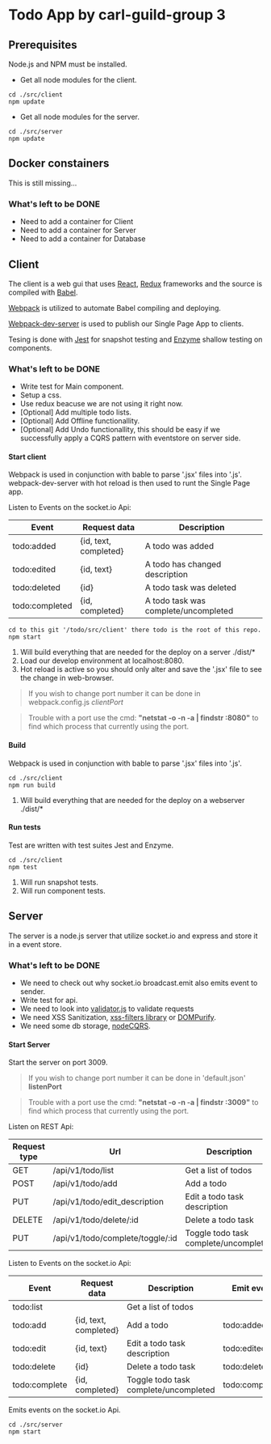 # Todo App by carl-guild-group 3

## Prerequisites
Node.js and NPM must be installed.

* Get all node modules for the client.
``` CMD/Bash
cd ./src/client
npm update
```

* Get all node modules for the server.
``` CMD/Bash
cd ./src/server
npm update
```
## Docker constainers
This is still missing...

### What's left to be DONE
* Need to add a container for Client
* Need to add a container for Server
* Need to add a container for Database


## Client
The client is a web gui that uses [React](https://facebook.github.io/react/), [Redux](http://redux.js.org/) frameworks and the source is compiled with [Babel](https://babeljs.io/).

[Webpack](https://github.com/webpack/webpack) is utilized to automate Babel compiling and deploying.

[Webpack-dev-server](https://webpack.github.io/docs/webpack-dev-server.html) is used to publish our Single Page App to clients.

Tesing is done with [Jest](https://facebook.github.io/jest/) for snapshot testing and [Enzyme](https://github.com/airbnb/enzyme) shallow testing on components.

### What's left to be DONE
* Write test for Main component.
* Setup a css.
* Use redux beacuse we are not using it right now.
* [Optional] Add multiple todo lists.
* [Optional] Add Offline functionallity.
* [Optional] Add Undo functionallity, this should be easy if we successfully apply a CQRS pattern with eventstore on server side.


#### Start client
Webpack is used in conjunction with bable to parse '.jsx' files into '.js'.
webpack-dev-server with hot reload is then used to runt the Single Page app.

Listen to Events on the socket.io Api:

| Event                          |Request data           | Description                           |
| ------------------------------ | --------------------- | ------------------------------------- |
|todo:added                      |{id, text, completed}  | A todo was added                      |
|todo:edited                     |{id, text}             | A todo has changed description        |
|todo:deleted                    |{id}                   | A todo task was deleted               |
|todo:completed                  |{id, completed}        | A todo task was complete/uncompleted  |

``` CMD/Bash
cd to this git '/todo/src/client' there todo is the root of this repo.
npm start
```
1. Will build everything that are needed for the deploy on a server  ./dist/*
2. Load our develop environment at localhost:8080.
3. Hot reload is active so you should only alter and save the '.jsx' file to see the change in web-browser.

> If you wish to change port number it can be done in webpack.config.js *clientPort*

> Trouble with a port use the cmd: **"netstat -o -n -a | findstr :8080"** to find which process that currently using the port.

#### Build
Webpack is used in conjunction with bable to parse '.jsx' files into '.js'.

``` CMD/Bash
cd ./src/client
npm run build
```
1. Will build everything that are needed for the deploy on a webserver  ./dist/*

#### Run tests
Test are written with test suites Jest and Enzyme.
``` CMD/Bash
cd ./src/client
npm test
```
1. Will run snapshot tests.
2. Will run component tests.


## Server
The server is a node.js server that utilize socket.io and express and store it in a event store.

### What's left to be DONE
* We need to check out why socket.io  broadcast.emit  also emits event to sender.
* Write test for api.
* We need to look into [validator.js](https://www.npmjs.com/package/validator) to validate requests
* We need XSS Sanitization, [xss-filters library](https://github.com/yahoo/xss-filters) or [DOMPurify](https://github.com/cure53/DOMPurify).
* We need some db storage, [nodeCQRS](https://github.com/jamuhl/nodeCQRS).

#### Start Server
Start the server on port 3009.
> If you wish to change port number it can be done in 'default.json' **listenPort**

> Trouble with a port use the cmd: **"netstat -o -n -a | findstr :3009"** to find which process that currently using the port.

Listen on REST Api:

|Request type| Url                            | Description                           |Emit event      |
| ---------- | ------------------------------ | ------------------------------------- | -------------- |
|GET         |/api/v1/todo/list               | Get a list of todos                   |                |
|POST        |/api/v1/todo/add                | Add a todo                            | todo:added     |
|PUT         |/api/v1/todo/edit_description   | Edit a todo task description          | todo:edited    |
|DELETE      |/api/v1/todo/delete/:id         | Delete a todo task                    | todo:deleted   |
|PUT         |/api/v1/todo/complete/toggle/:id| Toggle todo task complete/uncompleted | todo:completed |


Listen to Events on the socket.io Api:

| Event                          |Request data           | Description                           |Emit event      |
| ------------------------------ | --------------------- | ------------------------------------- | -------------- |
|todo:list                       |                       | Get a list of todos                   |                |
|todo:add                        |{id, text, completed}  | Add a todo                            | todo:added     |
|todo:edit                       |{id, text}             | Edit a todo task description          | todo:edited    |
|todo:delete                     |{id}                   | Delete a todo task                    | todo:deleted   |
|todo:complete                   |{id, completed}        | Toggle todo task complete/uncompleted | todo:completed |

Emits events on the socket.io Api.

``` CMD/Bash
cd ./src/server
npm start
```
